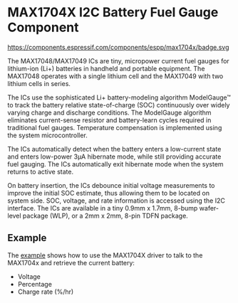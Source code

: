 # MAX1704X I2C Battery Fuel Gauge Component

https://components.espressif.com/components/espp/max1704x/badge.svg

The MAX17048/MAX17049 ICs are tiny, micropower current fuel gauges for
lithium-ion (Li+) batteries in handheld and portable equipment. The MAX17048
operates with a single lithium cell and the MAX17049 with two lithium cells in
series.

The ICs use the sophisticated Li+ battery-modeling algorithm ModelGauge™ to
track the battery relative state-of-charge (SOC) continuously over widely varying
charge and discharge conditions. The ModelGauge algorithm eliminates
current-sense resistor and battery-learn cycles required in traditional fuel
gauges. Temperature compensation is implemented using the system
microcontroller.

The ICs automatically detect when the battery enters a low-current state and
enters low-power 3µA hibernate mode, while still providing accurate fuel
gauging. The ICs automatically exit hibernate mode when the system returns to
active state.

On battery insertion, the ICs debounce initial voltage measurements to improve
the initial SOC estimate, thus allowing them to be located on system side. SOC,
voltage, and rate information is accessed using the I2C interface. The ICs are
available in a tiny 0.9mm x 1.7mm, 8-bump wafer-level package (WLP), or a 2mm x
2mm, 8-pin TDFN package.

## Example

The [example](./example) shows how to use the MAX1704X driver to talk to the
MAX1704x and retrieve the current battery:
* Voltage
* Percentage
* Charge rate (%/hr)

